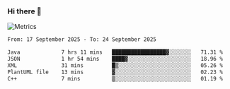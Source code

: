 ### Hi there 👋

![Metrics](https://github.com/radoapx/radoapx/blob/main/github-metrics.svg)

<!--START_SECTION:waka-->

```txt
From: 17 September 2025 - To: 24 September 2025

Java             7 hrs 11 mins   █████████████████▓░░░░░░░   71.31 %
JSON             1 hr 54 mins    ████▓░░░░░░░░░░░░░░░░░░░░   18.96 %
XML              31 mins         █▒░░░░░░░░░░░░░░░░░░░░░░░   05.26 %
PlantUML file    13 mins         ▓░░░░░░░░░░░░░░░░░░░░░░░░   02.23 %
C++              7 mins          ▒░░░░░░░░░░░░░░░░░░░░░░░░   01.19 %
```

<!--END_SECTION:waka-->

<!--
**radoapx/radoapx** is a ✨ _special_ ✨ repository because its `README.md` (this file) appears on your GitHub profile.

Here are some ideas to get you started:

- 🔭 I’m currently working on ...
- 🌱 I’m currently learning ...
- 👯 I’m looking to collaborate on ...
- 🤔 I’m looking for help with ...
- 💬 Ask me about ...
- 📫 How to reach me: ...
- 😄 Pronouns: ...
- ⚡ Fun fact: ...
-->
